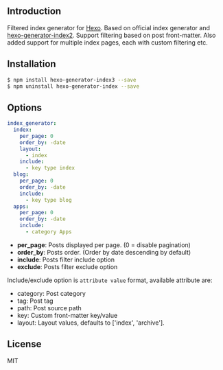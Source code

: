 ## Introduction

Filtered index generator for [Hexo]. Based on official
index generator and [hexo-generator-index2]. Support filtering based on
post front-matter. Also added support for multiple index pages,
each with custom filtering etc.

## Installation

``` bash
$ npm install hexo-generator-index3 --save
$ npm uninstall hexo-generator-index --save
```

## Options

```yaml
index_generator:
  index:
    per_page: 0
    order_by: -date
    layout:
      - index
    include:
      - key type index
  blog:
    per_page: 0
    order_by: -date
    include:
      - key type blog
  apps:
    per_page: 0
    order_by: -date
    include:
      - category Apps
```

- **per_page**: Posts displayed per page. (0 = disable pagination)
- **order_by**: Posts order. (Order by date descending by default)
- **include**: Posts filter include option
- **exclude**: Posts filter exclude option

Include/exclude option is `attribute value` format, available attribute are:

- category: Post category
- tag: Post tag
- path: Post source path
- key: Custom front-matter key/value
- layout: Layout values, defaults to ['index', 'archive'].


## License

MIT

[Hexo]: http://hexo.io/
[hexo-generator-index2]: https://github.com/Jamling/hexo-generator-index2
